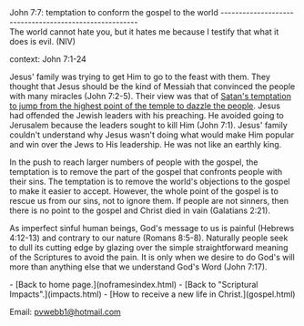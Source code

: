  <head> <title>(PVW) John 7:7: temptation to conform the gospel to the world</title> <meta content="IE=9" http-equiv="X-UA-Compatible"></meta> <link href="css/page_style.css" rel="stylesheet" type="text/css"></link> </head><body><div class="page_style"> John 7:7: temptation to conform the gospel to the world
-------------------------------------------------------

<div class="p">The world cannot hate you, but it hates me because I testify that what it does is evil. (NIV)

 context: John 7:1-24</div>Jesus' family was trying to get Him to go to the feast with them. They thought that Jesus should be the kind of Messiah that convinced the people with many miracles (John 7:2-5). Their view was that of [Satan's temptation to jump from the highest point of the temple to dazzle the people](temptation.html). Jesus had offended the Jewish leaders with his preaching. He avoided going to Jerusalem because the leaders sought to kill Him (John 7:1). Jesus' family couldn't understand why Jesus wasn't doing what would make Him popular and win over the Jews to His leadership. He was not like an earthly king.

In the push to reach larger numbers of people with the gospel, the temptation is to remove the part of the gospel that confronts people with their sins. The temptation is to remove the world's objections to the gospel to make it easier to accept. However, the whole point of the gospel is to rescue us from our sins, not to ignore them. If people are not sinners, then there is no point to the gospel and Christ died in vain (Galatians 2:21).

As imperfect sinful human beings, God's message to us is painful (Hebrews 4:12-13) and contrary to our nature (Romans 8:5-8). Naturally people seek to dull its cutting edge by glazing over the simple straightforward meaning of the Scriptures to avoid the pain. It is only when we desire to do God's will more than anything else that we understand God's Word (John 7:17).

  </div>- [Back to home page.](noframesindex.html)
- [Back to "Scriptural Impacts".](impacts.html)
- [How to receive a new life in Christ.](gospel.html)

Email: [pvwebb1@hotmail.com](mailto:pvwebb1@hotmail.com)

